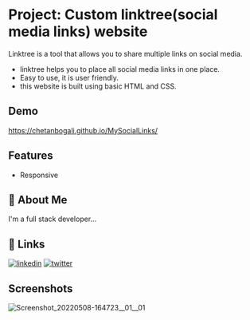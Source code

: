 
# Project: Custom linktree(social media links) website

Linktree is a tool that allows you to share multiple links on social media.

- linktree helps you to place all social media links in one place.
- Easy to use, it is user friendly.
- this website is built using basic HTML and CSS.

## Demo

https://chetanbogali.github.io/MySocialLinks/
## Features

- Responsive 



## 🚀 About Me
I'm a full stack developer...


## 🔗 Links
[![linkedin](https://img.shields.io/badge/linkedin-0A66C2?style=for-the-badge&logo=linkedin&logoColor=white)](https://www.linkedin.com/in/chetan-bogali-b18730191)
[![twitter](https://img.shields.io/badge/twitter-1DA1F2?style=for-the-badge&logo=twitter&logoColor=white)](https://twitter.com/ChetanBogali05?t=VgTgMgOSq7yon6jB-wadzQ&s=09)


## Screenshots

![Screenshot_20220508-164723__01__01](https://user-images.githubusercontent.com/84176348/167295729-2ca58abd-435f-4748-a952-6b11a589acd8.jpg)
